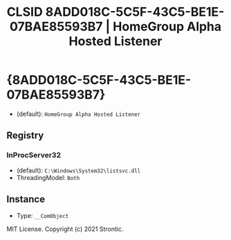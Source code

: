 ﻿---
title: "CLSID 8ADD018C-5C5F-43C5-BE1E-07BAE85593B7 | HomeGroup Alpha Hosted Listener"
excerpt: What is COM-Object CLSID 8ADD018C-5C5F-43C5-BE1E-07BAE85593B7?
---

# {8ADD018C-5C5F-43C5-BE1E-07BAE85593B7}

* (default): `HomeGroup Alpha Hosted Listener`

## Registry


### InProcServer32

* (default): `C:\Windows\System32\listsvc.dll`
* ThreadingModel: `Both`

## Instance

* Type: `__ComObject`

MIT License. Copyright (c) 2021 Strontic.


